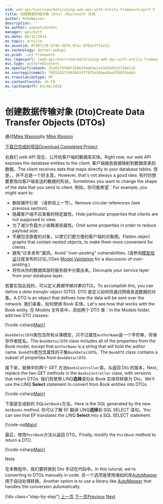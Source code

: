 ```yaml
---
uid: web-api/overview/data/using-web-api-with-entity-framework/part-5
title: 创建数据传输对象 (Dto) |Microsoft 文档
author: MikeWasson
description: ''
ms.author: aspnetcontent
manager: wpickett
ms.date: 06/16/2014
ms.topic: article
ms.assetid: 0fd07176-b74b-48f0-9fac-0f02e3ffa213
ms.technology: dotnet-webapi
ms.prod: .net-framework
msc.legacyurl: /web-api/overview/data/using-web-api-with-entity-framework/part-5
msc.type: authoredcontent
ms.openlocfilehash: 35e01f959072b96204de3e2ce3d507635720e110
ms.sourcegitcommit: f8852267f463b62d7f975e56bea9aa3f68fbbdeb
ms.translationtype: MT
ms.contentlocale: zh-CN
ms.lasthandoff: 04/06/2018
---
```

<a name="create-data-transfer-objects-dtos"></a><span data-ttu-id="a26e1-102">创建数据传输对象 (Dto)</span><span class="sxs-lookup"><span data-stu-id="a26e1-102">Create Data Transfer Objects (DTOs)</span></span>
====================
<span data-ttu-id="a26e1-103">通过[Mike Wasson](https://github.com/MikeWasson)</span><span class="sxs-lookup"><span data-stu-id="a26e1-103">by [Mike Wasson](https://github.com/MikeWasson)</span></span>

[<span data-ttu-id="a26e1-104">下载已完成的项目</span><span class="sxs-lookup"><span data-stu-id="a26e1-104">Download Completed Project</span></span>](https://github.com/MikeWasson/BookService)

<span data-ttu-id="a26e1-105">右我们 web API 现在，公开给客户端的数据库实体。</span><span class="sxs-lookup"><span data-stu-id="a26e1-105">Right now, our web API exposes the database entities to the client.</span></span> <span data-ttu-id="a26e1-106">客户端接收直接映射到数据库表的数据。</span><span class="sxs-lookup"><span data-stu-id="a26e1-106">The client receives data that maps directly to your database tables.</span></span> <span data-ttu-id="a26e1-107">但是，，并不总是一个好主意。</span><span class="sxs-lookup"><span data-stu-id="a26e1-107">However, that's not always a good idea.</span></span> <span data-ttu-id="a26e1-108">有时你想要更改向客户端发送的数据的形状。</span><span class="sxs-lookup"><span data-stu-id="a26e1-108">Sometimes you want to change the shape of the data that you send to client.</span></span> <span data-ttu-id="a26e1-109">例如，你可能希望：</span><span class="sxs-lookup"><span data-stu-id="a26e1-109">For example, you might want to:</span></span>

- <span data-ttu-id="a26e1-110">删除循环引用 （请参阅上一节）。</span><span class="sxs-lookup"><span data-stu-id="a26e1-110">Remove circular references (see previous section).</span></span>
- <span data-ttu-id="a26e1-111">隐藏客户端不应查看的特定属性。</span><span class="sxs-lookup"><span data-stu-id="a26e1-111">Hide particular properties that clients are not supposed to view.</span></span>
- <span data-ttu-id="a26e1-112">为了减少负载大小省略某些属性。</span><span class="sxs-lookup"><span data-stu-id="a26e1-112">Omit some properties in order to reduce payload size.</span></span>
- <span data-ttu-id="a26e1-113">平展包含嵌套的对象，以使它们更方便的客户端的对象图。</span><span class="sxs-lookup"><span data-stu-id="a26e1-113">Flatten object graphs that contain nested objects, to make them more convenient for clients.</span></span>
- <span data-ttu-id="a26e1-114">避免"过多发布"漏洞。</span><span class="sxs-lookup"><span data-stu-id="a26e1-114">Avoid "over-posting" vulnerabilities.</span></span> <span data-ttu-id="a26e1-115">(请参阅[模型验证](../../formats-and-model-binding/model-validation-in-aspnet-web-api.md)过度发布的讨论。)</span><span class="sxs-lookup"><span data-stu-id="a26e1-115">(See [Model Validation](../../formats-and-model-binding/model-validation-in-aspnet-web-api.md) for a discussion of over-posting.)</span></span>
- <span data-ttu-id="a26e1-116">将你从你的数据库层的服务层中分离出来。</span><span class="sxs-lookup"><span data-stu-id="a26e1-116">Decouple your service layer from your database layer.</span></span>

<span data-ttu-id="a26e1-117">若要实现此目的，可以定义*数据传输对象*(DTO)。</span><span class="sxs-lookup"><span data-stu-id="a26e1-117">To accomplish this, you can define a *data transfer object* (DTO).</span></span> <span data-ttu-id="a26e1-118">DTO 是定义如何将通过网络发送数据的对象。</span><span class="sxs-lookup"><span data-stu-id="a26e1-118">A DTO is an object that defines how the data will be sent over the network.</span></span> <span data-ttu-id="a26e1-119">我们来看，如何使用 Book 实体。</span><span class="sxs-lookup"><span data-stu-id="a26e1-119">Let's see how that works with the Book entity.</span></span> <span data-ttu-id="a26e1-120">在 Models 文件夹中，添加两个 DTO 类：</span><span class="sxs-lookup"><span data-stu-id="a26e1-120">In the Models folder, add two DTO classes:</span></span>

[!code-csharp[Main](part-5/samples/sample1.cs)]

<span data-ttu-id="a26e1-121">`BookDetailDTO`类包含所有从簿模型，只不过属性`AuthorName`是一个字符串，将保存作者姓名。</span><span class="sxs-lookup"><span data-stu-id="a26e1-121">The `BookDetailDTO` class includes all of the properties from the Book model, except that `AuthorName` is a string that will hold the author name.</span></span> <span data-ttu-id="a26e1-122">`BookDTO`类包含属性的子集`BookDetailDTO`。</span><span class="sxs-lookup"><span data-stu-id="a26e1-122">The `BookDTO` class contains a subset of properties from `BookDetailDTO`.</span></span>

<span data-ttu-id="a26e1-123">接下来，替换中的两个 GET 方法`BooksController`类，与返回 Dto 的版本。</span><span class="sxs-lookup"><span data-stu-id="a26e1-123">Next, replace the two GET methods in the `BooksController` class, with versions that return DTOs.</span></span> <span data-ttu-id="a26e1-124">我们将使用 LINQ**选择**语句从 Book 实体将转换为 Dto。</span><span class="sxs-lookup"><span data-stu-id="a26e1-124">We'll use the LINQ **Select** statement to convert from Book entities into DTOs.</span></span>

[!code-csharp[Main](part-5/samples/sample2.cs)]

<span data-ttu-id="a26e1-125">下面是生成新的 SQL`GetBooks`方法。</span><span class="sxs-lookup"><span data-stu-id="a26e1-125">Here is the SQL generated by the new `GetBooks` method.</span></span> <span data-ttu-id="a26e1-126">你可以了解 EF 翻译 LINQ**选择**到 SQL SELECT 语句。</span><span class="sxs-lookup"><span data-stu-id="a26e1-126">You can see that EF translates the LINQ **Select** into a SQL SELECT statement.</span></span>

[!code-sql[Main](part-5/samples/sample3.sql)]

<span data-ttu-id="a26e1-127">最后，修改`PostBook`方法以返回 DTO。</span><span class="sxs-lookup"><span data-stu-id="a26e1-127">Finally, modify the `PostBook` method to return a DTO.</span></span>

[!code-csharp[Main](part-5/samples/sample4.cs)]

> [!NOTE]
> <span data-ttu-id="a26e1-128">在本教程中，我们要转换到 Dto 手动在代码中。</span><span class="sxs-lookup"><span data-stu-id="a26e1-128">In this tutorial, we're converting to DTOs manually in code.</span></span> <span data-ttu-id="a26e1-129">另一个选项是使用诸如的库[AutoMapper](http://automapper.org/)用于自动处理转换。</span><span class="sxs-lookup"><span data-stu-id="a26e1-129">Another option is to use a library like [AutoMapper](http://automapper.org/) that handles the conversion automatically.</span></span>
> 
> [!div class="step-by-step"]
> <span data-ttu-id="a26e1-130">[上一页](part-4.md)
> [下一页](part-6.md)</span><span class="sxs-lookup"><span data-stu-id="a26e1-130">[Previous](part-4.md)
[Next](part-6.md)</span></span>
